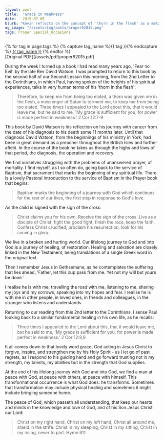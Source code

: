 ```yaml
---
layout: post
title:  "Grace in Weakness"
date:   2015-07-05
blurb: "Kevin reflects on the concept of 'thorn in the flesh' as a metaphor for life's challenges, drawing from Paul's words in 2 Corinthians and the journey of Rev David Watson with cancer. He emphasizes the sufficiency of God's grace in our weakness and the transformative power of God's love and healing, encouraging a life of discipleship and faithfulness."
og_image: "/assets/img/posts/proper92015.png"
tags: Proper Special_Occasions
---    
```

<div class="tag-pills">
  {% for tag in page.tags %}
    {% capture tag_name %}{{ tag }}{% endcapture %}
    <a href="{{ site.baseurl }}/tag/{{ tag_name }}" class="tag-pill">{{ tag_name }}</a>
  {% endfor %}
</div>
[Original PDF](/assets/pdf/proper92015.pdf)

During the week I turned up a book I had read many years ago, 'Fear no Evil' by the late Rev David Watson. I was prompted to return to this book by the second half of our Second Lesson this morning, from the 2nd Letter to the Corinthians, in which Paul, having spoken of the heights of his spiritual experiences, talks in very human terms of his 'thorn in the flesh':

> Therefore, to keep me from being too elated, a thorn was given me in the flesh, a messenger of Satan to torment me, to keep me from being too elated. Three times I appealed to the Lord about this, that it would leave me, but he said to me, 'My grace is sufficient for you, for power is made perfect in weakness.' 2 Cor 12:7-9

This book by David Watson is his reflection on his journey with cancer from the date of his diagnosis to his death some 11 months later. Until that diagnosis David Watson, from the beginnings of his ministry in York, had been in great demand as a preacher throughout the British Isles and further afield. In the course of the book he takes us through the highs and lows of that period, the diagnosis, the operation and recovery.

We find ourselves struggling with the problems of unanswered prayer, of mortality. I find myself, as I so often do, going back to the service of Baptism, that sacrament that marks the beginning of my spiritual life. There is a lovely Pastoral Introduction to the service of Baptism in the Prayer book that begins:

> Baptism marks the beginning of a journey with God which continues for the rest of our lives, the first step in response to God's love.

As the child is signed with the sign of the cross:

> Christ claims you for his own.
> Receive the sign of the cross.
> Live as a disciple of Christ,
> fight the good fight,
> finish the race, keep the faith.
> Confess Christ crucified,
> proclaim his resurrection,
> look for his coming in glory.

We live in a broken and hurting world. Our lifelong journey to God and into God is a journey of healing, of restoration. Healing and salvation are closely linked in the New Testament, being translations of a single Greek word in the original text.

Then I remember Jesus in Gethsemane, as he contemplates the suffering that lies ahead, 'Father, let this cup pass from me. Yet not my will but yours be done.'

I realise he is with me, travelling the road with me, listening to me, sharing my joys and my sorrows, speaking into my hopes and fear. I realise he is with me in other people, in loved ones, in friends and colleagues, in the stranger who listens and understands.

Returning to our reading from this 2nd letter to the Corinthians, I sense Paul looking back to a similar fundamental healing in his own life, as he recalls:

> Three times I appealed to the Lord about this, that it would leave me, but he said to me, 'My grace is sufficient for you, for power is made perfect in weakness.' 2 Cor 12:8,9

It all comes down to that lovely word grace, God acting in Jesus Christ to forgive, inspire, and strengthen me by his Holy Spirit - as I let go of past regrets, as I respond to his guiding hand and go forward trusting not in my strength, my talents, my abilities but in the strength that God supplies.

At the end of his lifelong journey with God and into God, we find a man at peace with God, at peace with others, at peace with himself. This transformational occurrence is what God does: he transforms. Sometimes that transformation may include physical healing and sometimes it might include bringing someone home.

The peace of God, which passeth all understanding, that keep our hearts and minds in the knowledge and love of God, and of his Son Jesus Christ our Lord:

> Christ on my right hand,
> Christ on my left hand,
> Christ all around me,
> shield in the strife.
> Christ in my sleeping,
> Christ in my sitting,
> Christ in my rising,
> never to part. Hymn 611
